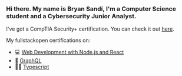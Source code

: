 ### Hi there. My name is Bryan Sandí, I'm a Computer Science student and a Cybersecurity Junior Analyst.

I've got a CompTIA Security+ certification. You can check it out [here](https://www.credly.com/badges/0d500ad9-3d50-4b2d-84d7-cace01756406/public_url).

My fullstackopen certifications on:
- 💻 [Web Development with Node.js and React](https://studies.cs.helsinki.fi/stats/api/certificate/fullstackopen/en/e67769f8dfc34930742bdfbafb5cdf00)
- 🔎 [GraphQL](https://studies.cs.helsinki.fi/stats/api/certificate/fs-graphql/en/fa8d655a9e2a0b69db95d32a8b198e96)
- 👨‍💻 [Typescript](https://studies.cs.helsinki.fi/stats/api/certificate/fs-typescript/en/f920c1ddd3388190a2e50bd9f032bd08)


<!--
**BryanSQ/BryanSQ** is a ✨ _special_ ✨ repository because its `README.md` (this file) appears on your GitHub profile.

Here are some ideas to get you started:

- 🔭 I’m currently working on ...
- 🌱 I’m currently learning ...
- 👯 I’m looking to collaborate on ...
- 🤔 I’m looking for help with ...
- 💬 Ask me about ...
- 📫 How to reach me: ...
- 😄 Pronouns: ...
- ⚡ Fun fact: ...
-->
